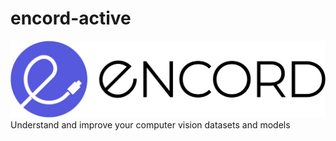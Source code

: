 # encord-active
<img src="./assets/encord_2_02.png"/>
Understand and improve your computer vision datasets and models

